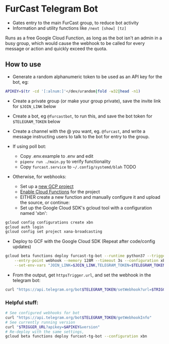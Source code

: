 # FurCast Telegram Bot

* Gates entry to the main FurCast group, to reduce bot activity
* Information and utility functions like `/next [show] [tz]`

Runs as a free Google Cloud Function, as long as the bot isn't an admin in a
busy group, which would cause the webhook to be called for every message or
action and quickly exceed the quota.

## How to use

* Generate a random alphanumeric token to be used as an API key for the bot, eg:

```bash
APIKEY=$(tr -cd '[:alnum:]'</dev/urandom|fold -w32|head -n1)
```
* Create a private group (or make your group private), save the invite link for
  `$JOIN_LINK` below
* Create a bot, eg `@furcastbot`, to run this, and save the bot token for
  `$TELEGRAM_TOKEN` below
* Create a channel with the @ you want, eg. `@furcast`, and write a message
  instructing users to talk to the bot for entry to the group.
* If using poll bot:
  * Copy .env.example to .env and edit
  * `pipenv run ./main.py` to verify functionality
  * Copy `furcast.service` to `~/.config/systemd/blah` TODO

* Otherwise, for webhooks:
  * Set up a
    [new GCP project](https://console.cloud.google.com/projectcreate?previousPage=%2Ffunctions%2Flist)
  * [Enable Cloud Functions](https://console.cloud.google.com/flows/enableapi?apiid=cloudfunctions)
    for the project
  * EITHER create a new function and manually configure it and upload the source, or continue:
  * Set up the Google Cloud SDK's gcloud tool with a configuration named 'xbn':

```bash
gcloud config configurations create xbn
gcloud auth login
gcloud config set project xana-broadcasting
```

* Deploy to GCF with the Google Cloud SDK (Repeat after code/config updates)

```bash
gcloud beta functions deploy furcast-tg-bot --runtime python37 --trigger-http \
    --entry-point webhook --memory 128M --timeout 3s --configuration xbn \
    --set-env-vars "JOIN_LINK=$JOIN_LINK,TELEGRAM_TOKEN=$TELEGRAM_TOKEN,APIKEY=$APIKEY"
```

* From the output, get `httpsTrigger.url`, and set the webhook in the telegram bot:

```bash
curl "https://api.telegram.org/bot$TELEGRAM_TOKEN/setWebhook?url=$TRIGGER_URL&apikey=$APIKEY"
```

### Helpful stuff:
```bash
# See configured webhooks for bot
curl "https://api.telegram.org/bot$TELEGRAM_TOKEN/getWebhookInfo"
# See currently running version
curl "$TRIGGER_URL?apikey=$APIKEY&version"
# Re-deploy with the same settings,
gcloud beta functions deploy furcast-tg-bot --configuration xbn
```
